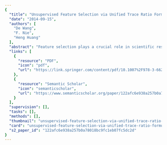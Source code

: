 ```yaml
---
{
  "title": "Unsupervised Feature Selection via Unified Trace Ratio Formulation and K-means Clustering (TRACK)",
  "date": "2014-09-15",
  "authors": [
    "De Wang",
    "F. Nie",
    "Heng Huang"
  ],
  "abstract": "Feature selection plays a crucial role in scientific research and practical applications. In the real world applications, labeling data is time and labor consuming. Thus, unsupervised feature selection methods are desired for many practical applications. Linear discriminant analysis (LDA) with trace ratio criterion is a supervised dimensionality reduction method that has shown good performance to improve classifications. In this paper, we first propose a unified objective to seamlessly accommodate trace ratio formulation and K-means clustering procedure, such that the trace ratio criterion is extended to unsupervised model. After that, we propose a novel unsupervised feature selection method by integrating unsupervised trace ratio formulation and structured sparsity-inducing norms regularization. The proposed method can harness the discriminant power of trace ratio criterion, thus it tends to select discriminative features. Meanwhile, we also provide two important theorems to guarantee the unsupervised feature selection process. Empirical results on four benchmark data sets show that the proposed method outperforms other sate-of-the-art unsupervised feature selection algorithms in all three clustering evaluation metrics.",
  "links": [
    {
      "resource": "PDF",
      "icon": "pdf",
      "url": "https://link.springer.com/content/pdf/10.1007%2F978-3-662-44845-8_20.pdf"
    },
    {
      "resource": "Semantic Scholar",
      "icon": "semanticscholar",
      "url": "https://www.semanticscholar.org/paper/122afc6e938a257b0a78018bc9fc1eb07fc5dc2d"
    }
  ],
  "supervision": [],
  "tasks": [],
  "methods": [],
  "thumbnail": "unsupervised-feature-selection-via-unified-trace-ratio-formulation-and-k-means-clustering-track-thumb.jpg",
  "card": "unsupervised-feature-selection-via-unified-trace-ratio-formulation-and-k-means-clustering-track-card.jpg",
  "s2_paper_id": "122afc6e938a257b0a78018bc9fc1eb07fc5dc2d"
}
---
```


